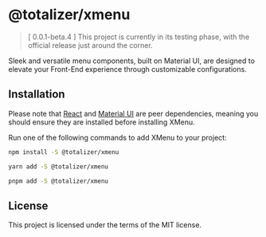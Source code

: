 # @totalizer/xmenu

> [ 0.0.1-beta.4 ] This project is currently in its testing phase, with the official release just around the corner.

Sleek and versatile menu components, built on Material UI, are designed to elevate your Front-End experience through customizable configurations.

## Installation

Please note that [React](https://react.dev/) and [Material UI](https://mui.com/material-ui/getting-started/installation/) are peer dependencies, meaning you should ensure they are installed before installing XMenu.

Run one of the following commands to add XMenu to your project:

```bash [npm]
npm install -S @totalizer/xmenu
```

```bash [yarn]
yarn add -S @totalizer/xmenu
```

```bash [pnpm]
pnpm add -S @totalizer/xmenu
```

## License

This project is licensed under the terms of the MIT license.
